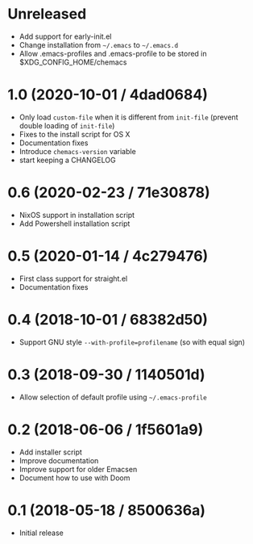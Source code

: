 # Unreleased

- Add support for early-init.el
- Change installation from `~/.emacs` to `~/.emacs.d`
- Allow .emacs-profiles and .emacs-profile to be stored in $XDG\_CONFIG\_HOME/chemacs

# 1.0 (2020-10-01 / 4dad0684)

- Only load `custom-file` when it is different from `init-file` (prevent double loading of `init-file`)
- Fixes to the install script for OS X
- Documentation fixes
- Introduce `chemacs-version` variable
- start keeping a CHANGELOG

# 0.6 (2020-02-23 / 71e30878)

- NixOS support in installation script
- Add Powershell installation script

# 0.5 (2020-01-14 / 4c279476)

- First class support for straight.el
- Documentation fixes

# 0.4 (2018-10-01 / 68382d50)

- Support GNU style `--with-profile=profilename` (so with equal sign)

# 0.3 (2018-09-30 / 1140501d)

- Allow selection of default profile using `~/.emacs-profile`

# 0.2 (2018-06-06 / 1f5601a9)

- Add installer script
- Improve documentation
- Improve support for older Emacsen
- Document how to use with Doom

# 0.1 (2018-05-18 / 8500636a)

- Initial release
